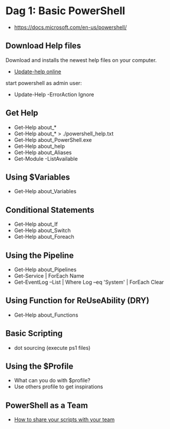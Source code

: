 # Dag 1:  Basic PowerShell 

- https://docs.microsoft.com/en-us/powershell/


## Download Help files

Download and installs the newest help files on your computer.

- [Update-help online ](https://docs.microsoft.com/da-dk/powershell/module/Microsoft.PowerShell.Core/Update-Help?view=powershell-5.1)

start powershell as admin user:
- Update-Help -ErrorAction Ignore 


## Get Help 
- Get-Help about_* 
- Get-Help about_*  > ./powershell_help.txt
- Get-Help about_PowerShell.exe 
- Get-Help about_help
- Get-Help about_Aliases
- Get-Module -ListAvailable


## Using $Variables
- Get-Help about_Variables
 

## Conditional Statements
- Get-Help about_If 
- Get-Help about_Switch
- Get-Help about_Foreach


## Using the Pipeline 

- Get-Help about_Pipelines
- Get-Service | ForEach Name
- Get-EventLog –List | Where Log –eq 'System' | ForEach Clear


## Using Function for ReUseAbility (DRY)

- Get-Help about_Functions


## Basic Scripting

- dot sourcing (execute ps1 files)

## Using the $Profile
- What can you do with $profile?
- Use others profile to get inspirations 


## PowerShell as a Team

- [How to share your scripts with your team](https://learning-azure.azurewebsites.net/basic-powershell/)


